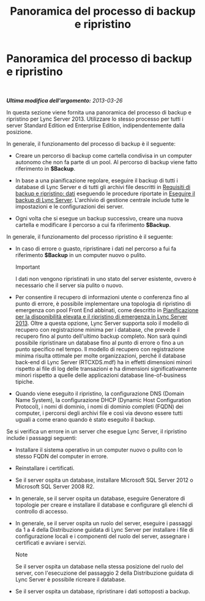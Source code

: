 ﻿---
title: Panoramica del processo di backup e ripristino
TOCTitle: Panoramica del processo di backup e ripristino
ms:assetid: e0f23b21-070f-4df5-b795-cea2f5338d85
ms:mtpsurl: https://technet.microsoft.com/it-it/library/Hh202192(v=OCS.15)
ms:contentKeyID: 52062455
ms.date: 08/24/2015
mtps_version: v=OCS.15
ms.translationtype: HT
---

# Panoramica del processo di backup e ripristino

 

_**Ultima modifica dell'argomento:** 2013-03-26_

In questa sezione viene fornita una panoramica del processo di backup e ripristino per Lync Server 2013. Utilizzare lo stesso processo per tutti i server Standard Edition ed Enterprise Edition, indipendentemente dalla posizione.

In generale, il funzionamento del processo di backup è il seguente:

  - Creare un percorso di backup come cartella condivisa in un computer autonomo che non fa parte di un pool. Al percorso di backup viene fatto riferimento in **$Backup**.

  - In base a una pianificazione regolare, eseguire il backup di tutti i database di Lync Server e di tutti gli archivi file descritti in [Requisiti di backup e ripristino: dati](lync-server-2013-backup-and-restoration-requirements-data.md) eseguendo le procedure riportate in [Eseguire il backup di Lync Server](lync-server-2013-backing-up-lync-server.md). L'archivio di gestione centrale include tutte le impostazioni e le configurazioni dei server.

  - Ogni volta che si esegue un backup successivo, creare una nuova cartella e modificare il percorso a cui fa riferimento **$Backup**.

In generale, il funzionamento del processo ripristino è il seguente:

  - In caso di errore o guasto, ripristinare i dati nel percorso a fui fa riferimento **$Backup** in un computer nuovo o pulito.
    
    > [!IMPORTANT]  
    > I dati non vengono ripristinati in uno stato del server esistente, ovvero è necessario che il server sia pulito o nuovo.

  - Per consentire il recupero di informazioni utente o conferenza fino al punto di errore, è possibile implementare una topologia di ripristino di emergenza con pool Front End abbinati, come descritto in [Pianificazione per la disponibilità elevata e il ripristino di emergenza in Lync Server 2013](lync-server-2013-planning-for-high-availability-and-disaster-recovery.md). Oltre a questa opzione, Lync Server supporta solo il modello di recupero con registrazione minima per i database, che prevede il recupero fino al punto dell'ultimo backup completo. Non sarà quindi possibile ripristinare un database fino al punto di errore o fino a un punto specifico nel tempo. Il modello di recupero con registrazione minima risulta ottimale per molte organizzazioni, perché il database back-end di Lync Server (RTCXDS.mdf) ha in effetti dimensioni minori rispetto ai file di log delle transazioni e ha dimensioni significativamente minori rispetto a quelle delle applicazioni database line-of-business tipiche.

  - Quando viene eseguito il ripristino, la configurazione DNS (Domain Name System), la configurazione DHCP (Dynamic Host Configuration Protocol), i nomi di dominio, i nomi di dominio completi (FQDN) dei computer, i percorsi degli archivi file e così via devono essere tutti uguali a come erano quando è stato eseguito il backup.

Se si verifica un errore in un server che esegue Lync Server, il ripristino include i passaggi seguenti:

  - Installare il sistema operativo in un computer nuovo o pulito con lo stesso FQDN del computer in errore.

  - Reinstallare i certificati.

  - Se il server ospita un database, installare Microsoft SQL Server 2012 o Microsoft SQL Server 2008 R2.

  - In generale, se il server ospita un database, eseguire Generatore di topologie per creare e installare il database e configurare gli elenchi di controllo di accesso.

  - In generale, se il server ospita un ruolo del server, eseguire i passaggi da 1 a 4 della Distribuzione guidata di Lync Server per installare i file di configurazione locali e i componenti del ruolo del server, assegnare i certificati e avviare i servizi.
    

    > [!NOTE]
    > Se il server ospita un database nella stessa posizione del ruolo del server, con l'esecuzione del passaggio 2 della Distribuzione guidata di Lync Server è possibile ricreare il database.



  - Se il server ospita un database, ripristinare i dati sottoposti a backup.

